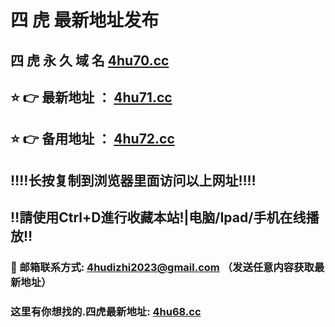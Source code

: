 # 四 虎 最新地址发布 
## 四 虎 永 久 域 名       [4hu70.cc](https://99.xn--h2brj9c8c/home.html?channel=87397)
## ⭐️ 👉 最新地址 ：       [4hu71.cc](https://99.xn--h2brj9c8c/home.html?channel=87397)
## ⭐️ 👉 备用地址 ：       [4hu72.cc](https://99.xn--h2brj9c8c/home.html?channel=87397)
## ‼️‼️长按复制到浏览器里面访问以上网址‼️‼️
## ‼️請使用Ctrl+D進行收藏本站!|电脑/Ipad/手机在线播放‼️
### 📧 邮箱联系方式: 4hudizhi2023@gmail.com （发送任意内容获取最新地址）
### 这里有你想找的.四虎最新地址:       [4hu68.cc](https://99.xn--h2brj9c8c/home.html?channel=87397)
